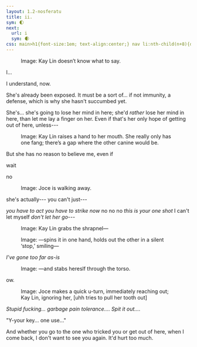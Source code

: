 ```yaml
---
layout: 1.2-nosferatu
title: ii.
sym: 🌓︎
next:
  url: i
  sym: 🌒︎
css: main>h1{font-size:1em; text-align:center;} nav li:nth-child(n+8){display:none;} header h2{color:#404040;} nav li:nth-child(7){color:#808080;} h1{display:none;} main h2{font-size:1.5em; text-align:center; margin-bottom:.5em;} h2 span{display:inline-block;} figcaption{max-width:400px;} .cent{text-align:center;}
---
```

<div class="book" markdown="1">
<figure><img src="{%include url.html%}/assets/img/au/2-22.png" alt=""/>
<figcaption class="cent"><span class="x">Image: </span>Kay Lin doesn’t know what to say.</figcaption></figure>

<div class="cent" markdown="1">
I...

I understand, now.
</div>

She's already been exposed. It must be a sort of... if not immunity, a defense, which is why she hasn't succumbed yet.

She's... she's going to lose her mind in here; she'd *rather* lose her mind in here, than let me lay a finger on her. Even if that's her only hope of getting out of here, unless---

<figure><img src="{%include url.html%}/assets/img/au/2-23.png" alt=""/>
<figcaption><span class="x">Image: </span>Kay Lin raises a hand to her mouth. She really only has one fang; there’s a gap where the other canine would be.</figcaption></figure>

But she has no reason to believe me, even if

wait

no

<figure><img src="{%include url.html%}/assets/img/au/2-24.png" alt=""/>
<figcaption><span class="x">Image: </span>Joce is walking away.</figcaption></figure>

she's actually--- you can't just---

<i>you have to act you have to strike now</i> no no no <i>this is your one shot</i> I can't let myself <i>don't let her go---</i>

<figure><img src="{%include url.html%}/assets/img/au/2-25.png" alt=""/>
<figcaption><span class="x">Image: </span>Kay Lin grabs the shrapnel—</figcaption></figure>

<figure><img src="{%include url.html%}/assets/img/au/2-26.png" alt=""/>
<figcaption><span class="x">Image: </span>—spins it in one hand, holds out the other in a silent ‘stop,’ smiling—</figcaption></figure>

<p class="cent"><i>I’ve gone too far as-is</i></p><!--??? added on a whim, see how it flows with art... "I've never wanted anything more [in my whole life]"?? similar but more concise maybe-->

<figure><img src="{%include url.html%}/assets/img/au/2-27.png" alt=""/>
<figcaption><span class="x">Image: </span>—and stabs hereslf through the torso.</figcaption></figure>

<div class="cent" markdown="1">
ow.
</div>

<figure><img src="{%include url.html%}/assets/img/au/2-28.png" alt=""/><br><img src="https://via.placeholder.com/400x300.png" alt=""/>
<figcaption><span class="x">Image: </span>Joce makes a quick u-turn, immediately reaching out; Kay Lin, ignoring her, [uhh tries to pull her tooth out]</figcaption></figure>

<i>Stupid fucking... garbage pain tolerance.... Spit it out....</i>

"Y-your key... one use..." <!--don't like this but W/E IT WORKS she's actively dying (~"dying") and can't say much anyway--><!--do the speech bubble thing without making her actual dialogue obvious? "she's got... one shot...."?-->

<!--this is gonna be flat but I'm gonna churn it out anyway AUGH--> And whether you <!---->go to the one who tricked you or get out of here<!--phrasing flat as hell but get the Idea across--vengeance or leave?-->, when I come back, I don't want to see you again. <!--also one more image?--> It'd hurt too much.
</div>